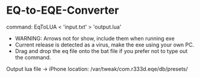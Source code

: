 # EQ-to-EQE-Converter

command: EqToLUA < 'input.txt' > 'output.lua'  
* WARNING: Arrows not for show, include them when running exe
* Current release is detected as a virus, make the exe using your own PC.
* Drag and drop the eq file onto the bat file if you prefer not to type out the command.
  
Output lua file -> iPhone location: /var/tweak/com.r333d.eqe/db/presets/
